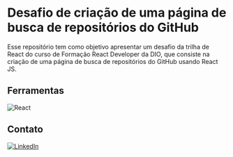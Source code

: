 # Desafio de criação de uma página de busca de repositórios do GitHub
Esse repositório tem como objetivo apresentar um desafio da trilha de React do curso de Formação React Developer da DIO, que consiste na criação de uma página de busca de repositórios do GitHub usando React JS.

## Ferramentas
![React](https://img.shields.io/badge/React-20232A?style=for-the-badge&logo=react&logoColor=61DAFB)

## Contato
[![LinkedIn](https://img.shields.io/badge/LinkedIn-126BC4?style=for-the-badge&logo=linkedin&logoColor=0E76A8%logoColor=white)](https://www.linkedin.com/in/marcella-carneiro-b8428b26b/)
